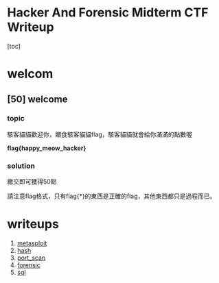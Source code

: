 # Hacker And Forensic Midterm CTF Writeup

[toc]

# welcom

## [50] welcome
### **topic**

駭客貓貓歡迎你，餵食駭客貓貓flag，駭客貓貓就會給你滿滿的點數喔

**flag{happy_meow_hacker}**

### **solution**

繳交即可獲得50點

請注意flag格式，只有flag{\*}的東西是正確的flag，其他東西都只是過程而已。

# writeups
1. [metasploit](./writeup/metasploit.md)
2. [hash](./writeup/hash.md)
4. [port_scan](./writeup/port_scan.md)
3. [forensic](./writeup/forensic.md)
5. [sql](./writeup/sql.md)